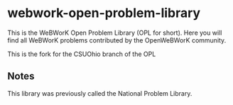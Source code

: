 webwork-open-problem-library
=============================

This is the WeBWorK Open Problem Library (OPL for short).  Here you
will find all WeBWorK problems contributed by the OpenWeBWorK
community.

This is the fork for the CSUOhio branch of the OPL


Notes
-----

This library was previously called the National Problem Library.
